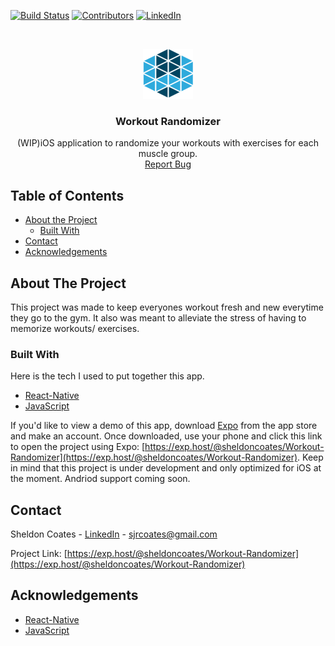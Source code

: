 <!-- PROJECT SHIELDS -->
[![Build Status][build-shield]]()
[![Contributors][contributors-shield]]()
[![LinkedIn][linkedin-shield]][linkedin-url]


<!-- PROJECT LOGO -->
<br />
<p align="center">
  <a href="https://exp.host/@sheldoncoates/Workout-Randomizer">
    <img src="assets/logo.png" alt="Logo" width="80" height="80">
  </a>

  <h3 align="center">Workout Randomizer</h3>

  <p align="center">
    (WIP)iOS application to randomize your workouts with exercises for each muscle group.
    <br />
    <a href="https://github.com/sheldoncoates/Workout-Randomizer/issues">Report Bug</a>
   </p>
</p>



<!-- TABLE OF CONTENTS -->
## Table of Contents

* [About the Project](#about-the-project)
  * [Built With](#built-with)
* [Contact](#contact)
* [Acknowledgements](#acknowledgements)


<!-- ABOUT THE PROJECT -->
## About The Project
This project was made to keep everyones workout fresh and new everytime they go to the gym. It also was meant to alleviate the stress of having to memorize workouts/ exercises.

### Built With
Here is the tech I used to put together this app.
* [React-Native](https://facebook.github.io/react-native/)
* [JavaScript](https://www.javascript.com/)

If you'd like to view a demo of this app, download [Expo](https://expo.io/) from the app store and make an account. Once downloaded, use your phone and click this link to open the project using Expo: [https://exp.host/@sheldoncoates/Workout-Randomizer](https://exp.host/@sheldoncoates/Workout-Randomizer). Keep in mind that this project is under development and only optimized for iOS at the moment. Andriod support coming soon.

<!-- CONTACT -->
## Contact

Sheldon Coates - [LinkedIn](https://www.linkedin.com/in/sheldoncoates/) - sjrcoates@gmail.com 

Project Link: [https://exp.host/@sheldoncoates/Workout-Randomizer](https://exp.host/@sheldoncoates/Workout-Randomizer)


<!-- ACKNOWLEDGEMENTS -->
## Acknowledgements
* [React-Native](https://facebook.github.io/react-native/)
* [JavaScript](https://www.javascript.com/)


<!-- MARKDOWN LINKS & IMAGES -->
[build-shield]: https://img.shields.io/badge/build-passing-brightgreen.svg?style=flat-square
[contributors-shield]: https://img.shields.io/badge/contributors-1-orange.svg?style=flat-square
[linkedin-shield]: https://img.shields.io/badge/-LinkedIn-black.svg?style=flat-square&logo=linkedin&colorB=555
[linkedin-url]: https://www.linkedin.com/in/sheldoncoates/